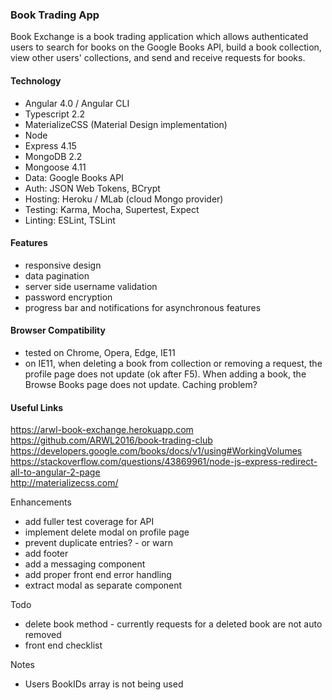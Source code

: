 ### Book Trading App

  Book Exchange is a book trading application which allows authenticated users to search for books on the Google Books API, build a book collection, view other users' collections, and send and receive requests for books. 

#### Technology 
- Angular 4.0 / Angular CLI
- Typescript 2.2 
- MaterializeCSS (Material Design implementation)
- Node
- Express 4.15
- MongoDB 2.2 
- Mongoose 4.11 
- Data: Google Books API
- Auth: JSON Web Tokens, BCrypt
- Hosting: Heroku / MLab (cloud Mongo provider)
- Testing: Karma, Mocha, Supertest, Expect
- Linting: ESLint, TSLint

#### Features 
- responsive design
- data pagination
- server side username validation
- password encryption
- progress bar and notifications for asynchronous features

#### Browser Compatibility 
- tested on Chrome, Opera, Edge, IE11
- on IE11, when deleting a book from collection or removing a request, the profile page does not update (ok after F5). When adding a book, the Browse Books page does not update. Caching problem? 

#### Useful Links
https://arwl-book-exchange.herokuapp.com 
https://github.com/ARWL2016/book-trading-club 
https://developers.google.com/books/docs/v1/using#WorkingVolumes  
https://stackoverflow.com/questions/43869961/node-js-express-redirect-all-to-angular-2-page  
http://materializecss.com/ 

 
Enhancements
- add fuller test coverage for API
- implement delete modal on profile page
- prevent duplicate entries? - or warn
- add footer
- add a messaging component
- add proper front end error handling
- extract modal as separate component

Todo 
- delete book method - currently requests for a deleted book are not auto removed
- front end checklist


Notes 
- Users BookIDs array is not being used













